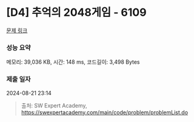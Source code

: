 # [D4] 추억의 2048게임 - 6109 

[문제 링크](https://swexpertacademy.com/main/code/problem/problemDetail.do?contestProbId=AWbrg9uabZsDFAWQ) 

### 성능 요약

메모리: 39,036 KB, 시간: 148 ms, 코드길이: 3,498 Bytes

### 제출 일자

2024-08-21 23:14



> 출처: SW Expert Academy, https://swexpertacademy.com/main/code/problem/problemList.do